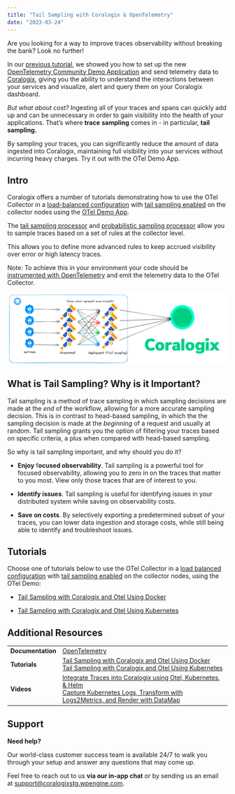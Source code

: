 ```yaml
---
title: "Tail Sampling with Coralogix & OpenTelemetry"
date: "2023-03-24"
---
```


Are you looking for a way to improve traces observability without breaking the bank? Look no further!

In our [previous tutorial](https://coralogixstg.wpengine.com/blog/configure-otel-demo-send-telemetry-data-coralogix/), we showed you how to set up the new [OpenTelemetry Community Demo Application](https://github.com/open-telemetry/opentelemetry-demo) and send telemetry data to [Coralogix](https://coralogixstg.wpengine.com/), giving you the ability to understand the interactions between your services and visualize, alert and query them on your Coralogix dashboard.

_But what about cost?_ Ingesting all of your traces and spans can quickly add up and can be unnecessary in order to gain visibility into the health of your applications. That’s where **trace** **sampling** comes in - in particular, **tail sampling.**

By sampling your traces, you can significantly reduce the amount of data ingested into Coralogix, maintaining full visibility into your services without incurring heavy charges. Try it out with the OTel Demo App.

## Intro

Coralogix offers a number of tutorials demonstrating how to use the OTel Collector in a [load-balanced configuration](https://github.com/open-telemetry/opentelemetry-collector-contrib/blob/main/exporter/loadbalancingexporter/README.md) with [tail sampling enabled](https://github.com/open-telemetry/opentelemetry-collector-contrib/blob/main/processor/tailsamplingprocessor/README.md) on the collector nodes using the [OTel Demo App](https://github.com/open-telemetry/opentelemetry-demo).

The [tail sampling processor](https://github.com/open-telemetry/opentelemetry-collector-contrib/blob/main/processor/tailsamplingprocessor/README.md) and [probabilistic sampling processor](https://github.com/open-telemetry/opentelemetry-collector-contrib/blob/main/processor/probabilisticsamplerprocessor/README.md) allow you to sample traces based on a set of rules at the collector level.

This allows you to define more advanced rules to keep accrued visibility over error or high latency traces.

Note: To achieve this in your environment your code should be [instrumented with OpenTelemetry](https://opentelemetry.io/docs/instrumentation/) and emit the telemetry data to the OTel Collector.

![](images/kube-flow-daig.png)

## **What is Tail Sampling? Why is it Important?**

Tail sampling is a method of trace sampling in which sampling decisions are made at the _end_ of the workflow, allowing for a more accurate sampling decision. This is in contrast to head-based sampling, in which the the sampling decision is made at the _beginning_ of a request and usually at random. Tail sampling grants you the option of filtering your traces based on specific criteria, a plus when compared with head-based sampling.

So why is tail sampling important, and why should you do it?

- **Enjoy** f**ocused observability**. Tail sampling is a powerful tool for focused observability, allowing you to zero in on the traces that matter to you most. View only those traces that are of interest to you.

- **Identify issues**. Tail sampling is useful for identifying issues in your distributed system while saving on observability costs.

- **Save on costs**. By selectively exporting a predetermined subset of your traces, you can lower data ingestion and storage costs, while still being able to identify and troubleshoot issues.

## Tutorials

Choose one of tutorials below to use the OTel Collector in a [load balanced configuration](https://github.com/open-telemetry/opentelemetry-collector-contrib/blob/main/exporter/loadbalancingexporter/README.md) with [tail sampling enabled](https://github.com/open-telemetry/opentelemetry-collector-contrib/blob/main/processor/tailsamplingprocessor/README.md) on the collector nodes, using the OTel Demo:

- [Tail Sampling with Coralogix and Otel Using Docker](https://coralogixstg.wpengine.com/docs/tail-sampling-with-opentelemetry-using-docker/)

- [Tail Sampling with Coralogix and Otel Using Kubernetes](https://coralogixstg.wpengine.com/docs/tail-sampling-with-opentelemetry-using-kubernetes/)

## Additional Resources

<table><tbody><tr><td><strong>Documentation</strong></td><td><a href="https://coralogixstg.wpengine.com/docs/opentelemetry/">OpenTelemetry</a></td></tr><tr><td><strong>Tutorials</strong></td><td><a href="https://coralogixstg.wpengine.com/docs/tail-sampling-with-opentelemetry-using-docker/">Tail Sampling with Coralogix and Otel Using Docker</a><br><a href="https://coralogixstg.wpengine.com/docs/tail-sampling-with-opentelemetry-using-kubernetes/">Tail Sampling with Coralogix and Otel Using Kubernetes</a></td></tr><tr><td><strong>Videos</strong></td><td><a href="https://www.youtube.com/watch?v=nJcYQQF4qH0&amp;ab_channel=Coralogix">Integrate Traces into Coralogix using Otel, Kubernetes, &amp; Helm</a><br><a href="https://www.youtube.com/watch?v=GWggKh4ny30&amp;ab_channel=Coralogix">Capture Kubernetes Logs, Transform with Logs2Metrics, and Render with DataMap</a></td></tr></tbody></table>

## **Support**

**Need help?**

Our world-class customer success team is available 24/7 to walk you through your setup and answer any questions that may come up.

Feel free to reach out to us **via our in-app chat** or by sending us an email at [support@coralogixstg.wpengine.com](mailto:support@coralogixstg.wpengine.com).
